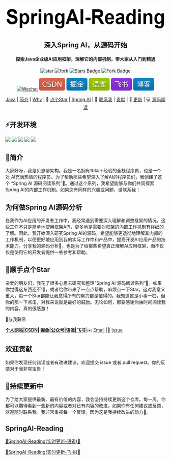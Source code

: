 <div align="center">
    <img alt="logo" src="image/springai-reading.png" style="height: 80px">
</div>
<div align="center">
    <h2>深入Spring AI，从源码开始</h2>
    <h4>探索Java企业级AI应用框架，理解它的内部机制，带大家从入门到精通</h4>
</div>
<p align="center">
    </a>
   <a href='https://gitee.com/itbeien/programmer-guide/stargazers'><img src='https://gitee.com/itbeien/programmer-guide/badge/star.svg?theme=dark' alt='star'></img></a>
    <a href='https://gitee.com/itbeien/programmer-guide/members'><img src='https://gitee.com/itbeien/programmer-guide/badge/fork.svg?theme=dark' alt='fork'></img></a>
    <a href="https://github.com/itbeien/programmer-guide"><img src="https://img.shields.io/github/stars/itbeien/programmer-guide?logo=github&logoColor=%23EF2D5E&label=Stars&labelColor=%23000000&color=%23EF2D5E&cacheSeconds=3600" alt="Stars Badge"/>
    <a href="https://github.com/itbeien/programmer-guide/fork"><img src="https://img.shields.io/github/forks/itbeien/programmer-guide?label=Forks&logo=github&logoColor=%23F2BB13&labelColor=%23BE2323&color=%23F2BB13" alt="Fork Badge">
</p>
<p align="center">
    <a href="https://itbeien.cn/linkme/link-me.html"><img src="https://img.shields.io/badge/WeChat-itbeien-%2307C160?logo=wechat" alt="Wechat"/></a>
   <a href="https://blog.csdn.net/BenMicro">
        <img src="../image/CSDN-red.svg" alt="CSDN"></a>
        <a href="https://juejin.cn/user/3386151545086157">
            <img src="../image/掘金-blue.svg" alt="掘金"/></a>
    <a href="https://www.yuque.com/u21261961/wufq8h">
        <img src="../image/语雀-green.svg" alt="语雀"/></a>
    <a href="https://vcnb783grhl8.feishu.cn/wiki/ZWYZw0z07i1KGakYYV2cjkUanG2">
        <img src="../image/飞书-8A2BE2.svg" alt="飞书"/></a>
    <a href="https://www.itbeien.cn">
        <img src="../image/博客-blue.svg" alt="博客"/></a>
</p>
<p align="center">
    <a href="#Java">Java</a>
    |
    <a href="#简介">简介</a>
    |
    <a href="#为何做Spring AI源码分析">Why</a>
    |
    🙏 <a href="#顺手点个Star">点个Star</a>
    |
    <a href="#spring AI">Spring AI</a>
    |
    💬 <a href="#与我联系">联系我</a>
    |
    <a href="#欢迎贡献">贡献</a>
    |
    🔄 <a href="#持续更新中">更新</a>
    |
    💻 <a href="https://www.yuque.com/u21261961/wufq8h/nneitxzhl0cktzdb">源码阅读</a>
</p>









## ⚡开发环境

<div align="left">
    <img src="https://img.shields.io/badge/Java-17%2B-%23437291?logo=openjdk&logoColor=%23437291"/>
    <img src="https://img.shields.io/badge/SpringAI-1.0.0SNAPSHOT-%23437291?logo=Spring&logoColor=%236DB33F&color=%236DB33F"/>
    <img src="https://img.shields.io/badge/SpringBoot-3.4.5-%23437291?logo=SpringBoot&logoColor=%236DB33F&color=%236DB33F"/>
    <img src="https://img.shields.io/badge/Maven-3.9.9-%23437291?logo=Apache%20Maven&logoColor=%23C71A36&color=%23C71A36"/>
    <img src="https://img.shields.io/badge/IDEA-2025.1-%23437291?logo=idea%20Maven&logoColor=%23C71A36&color=%23C71A36"/>
</div>



## 👋简介

大家好呀，我是贝恩聊架构。我是一名拥有10年＋经验的全栈程序员，也是一个对 AI充满热情的程序员。为了帮助那些希望深入了解AI的程序员们，我创建了这个 “Spring AI 源码阅读系列”📖。通过这个系列，我希望能够与你们共同探索 Spring AI的内部工作机制。如果您有同样的兴趣或问题，请联系我！

## **为何做Spring AI源码分析**

在我作为AI应用的开发者工作中，我经常遇到需要深入理解和调整框架的情况。这些工作不只是简单地使用框架API，更多地是需要对框架的内部工作机制有详细的了解。因此，我开始深入研究Spring AI的源码，希望能够更透彻地理解其内部的工作机制，以便更好地应用到我的实际工作中和产品中，提高开发AI应用产品的技术能力。分享我的源码分析📝，也是为了给那些希望真正理解AI应用框架，而不仅仅是使用它的开发者提供一些参考和帮助。

## 🙏顺手点个Star

亲爱的朋友们，我花了很多心思去研究和整理“Spring AI 源码阅读系列”📘。如果你觉得这东西还不错，或者给你带来了一点点帮助，麻烦点一下Star。这对我意义重大，每一个Star都能让我觉得所有的努力都是值得的。我知道这是小事一桩，但你的那一下点击，对我来说就是最好的鼓励。无论如何，都要感谢你抽时间阅读我的内容，真的很感激！

💬与我联系

**[个人网站](https://itbeien.cn/)|[CSDN](https://blog.csdn.net/BenMicro)| [掘金](https://juejin.cn/user/3386151545086157)|[公众号](https://itbeien.cn/planet/星球介绍/project.html)|[语雀](https://www.yuque.com/u21261961)|[飞书](https://vcnb783grhl8.feishu.cn/wiki/ZWYZw0z07i1KGakYYV2cjkUanG2)**|✉️ [Email](itbeien@163.com) |💬 [Issue](https://gitee.com/itbeien/programmer-guide/issues)

## 欢迎贡献

如果你发现任何错误或者有改进建议，欢迎提交 issue 或者 pull request。你的反馈对于我非常宝贵！

## 🔄持续更新中

为了给大家提供最新、最有价值的内容，我会坚持持续更新这个仓库。每一周，你都可以期待看到一些新的内容或者对已有内容的改进。如果你有任何建议或反馈，欢迎随时联系我。我非常重视每一个反馈，因为这是我持续改进的动力🚀。

## SpringAI-Reading

[🚀SpringAI-Reading(实时更新-语雀)🚀](https://www.yuque.com/u21261961/wufq8h/nneitxzhl0cktzdb)

[🚀SpringAI-Reading(实时更新-飞书)🚀](https://vcnb783grhl8.feishu.cn/wiki/T7UswZeKGiivX9kiK4LcYXdknSd)